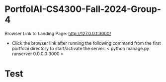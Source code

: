 # PortfolAI-CS4300-Fall-2024-Group-4

Browser Link to Landing Page: http://127.0.0.1:3000/
- Click the browser link after running the following command
  from the first portfolai directory to start/activate the server: 
< python manage.py runserver 0.0.0.0:3000 >

# Test
